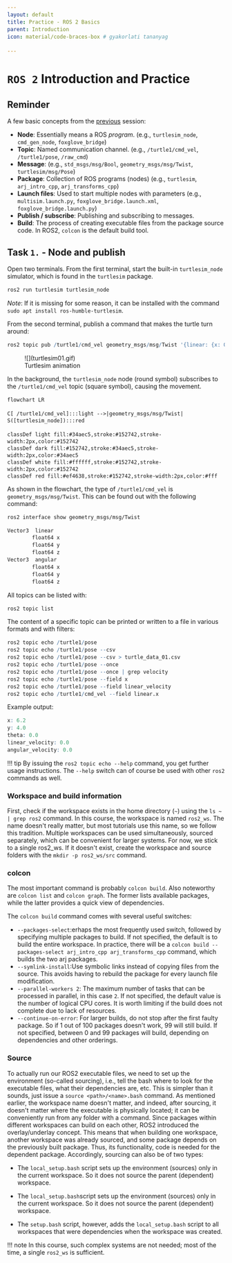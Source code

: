 ```yaml
---
layout: default
title: Practice - ROS 2 Basics
parent: Introduction
icon: material/code-braces-box # gyakorlati tananyag

---
```


# `ROS 2` Introduction and Practice

## Reminder

A few basic concepts from the [previous](https://sze-info.github.io/ajr/bevezetes/ros2/) session:

- **Node**: Essentially means a ROS *program*. (e.g., `turtlesim_node`, `cmd_gen_node`, `foxglove_bridge`)
- **Topic**: Named communication channel. (e.g., `/turtle1/cmd_vel`, `/turtle1/pose`, `/raw_cmd`)
- **Message**: (e.g., `std_msgs/msg/Bool`, `geometry_msgs/msg/Twist`, `turtlesim/msg/Pose`)
- **Package**: Collection of ROS programs (nodes) (e.g., `turtlesim`, `arj_intro_cpp`, `arj_transforms_cpp`)
- **Launch files**: Used to start multiple nodes with parameters (e.g., `multisim.launch.py`, `foxglove_bridge.launch.xml`, `foxglove_bridge.launch.py`)
- **Publish / subscribe**: Publishing and subscribing to messages.
- **Build**: The process of creating executable files from the package source code. In ROS2, `colcon` is the default build tool.

## Task `1.` - Node and publish

Open two terminals. From the first terminal, start the built-in `turtlesim_node` simulator, which is found in the `turtlesim` package.

``` r
ros2 run turtlesim turtlesim_node
```

*Note*: If it is missing for some reason, it can be installed with the command `sudo apt install ros-humble-turtlesim`.

From the second terminal, publish a command that makes the turtle turn around:

``` r
ros2 topic pub /turtle1/cmd_vel geometry_msgs/msg/Twist '{linear: {x: 0.5, y: 0.0, z: 0.0}, angular: {x: 0.0, y: 0.0, z: 1.2}}'
```

<figure markdown="span">
  ![](turtlesim01.gif)
  <figcaption>Turtlesim animation</figcaption>
</figure>

In the background, the `turtlesim_node` node (round symbol) subscribes to the `/turtle1/cmd_vel` topic (square symbol), causing the movement.

```mermaid
flowchart LR

C[ /turtle1/cmd_vel]:::light -->|geometry_msgs/msg/Twist| S([turtlesim_node]):::red

classDef light fill:#34aec5,stroke:#152742,stroke-width:2px,color:#152742  
classDef dark fill:#152742,stroke:#34aec5,stroke-width:2px,color:#34aec5
classDef white fill:#ffffff,stroke:#152742,stroke-width:2px,color:#152742
classDef red fill:#ef4638,stroke:#152742,stroke-width:2px,color:#fff

```

As shown in the flowchart, the type of `/turtle1/cmd_vel` is `geometry_msgs/msg/Twist`. This can be found out with the following command:

``` bash
ros2 interface show geometry_msgs/msg/Twist
```

``` r
Vector3  linear
        float64 x
        float64 y
        float64 z
Vector3  angular
        float64 x
        float64 y
        float64 z
```

All topics can be listed with:

``` bash
ros2 topic list
```

The content of a specific topic can be printed or written to a file in various formats and with filters:

``` r
ros2 topic echo /turtle1/pose
ros2 topic echo /turtle1/pose --csv
ros2 topic echo /turtle1/pose --csv > turtle_data_01.csv
ros2 topic echo /turtle1/pose --once
ros2 topic echo /turtle1/pose --once | grep velocity
ros2 topic echo /turtle1/pose --field x
ros2 topic echo /turtle1/pose --field linear_velocity
ros2 topic echo /turtle1/cmd_vel --field linear.x
```

Example output:

``` r
x: 6.2
y: 4.0
theta: 0.0
linear_velocity: 0.0
angular_velocity: 0.0
```

!!! tip By issuing the `ros2 topic echo --help` command, you get further usage instructions. The `--help` switch can of course be used with other `ros2` commands as well.

### Workspace and build information

First, check if the workspace exists in the home directory (`~`) using the `ls ~ | grep ros2` command. In this course, the workspace is named `ros2_ws`. The name doesn't really matter, but most tutorials use this name, so we follow this tradition. Multiple workspaces can be used simultaneously, sourced separately, which can be convenient for larger systems. For now, we stick to a single ros2_ws. If it doesn't exist, create the workspace and source folders with the `mkdir -p ros2_ws/src` command.

### colcon
The most important command is probably `colcon build`. Also noteworthy are `colcon list` and `colcon graph`. The former lists available packages, while the latter provides a quick view of dependencies.

The `colcon build` command comes with several useful switches:

- `--packages-select`:erhaps the most frequently used switch, followed by specifying multiple packages to build. If not specified, the default is to build the entire workspace. In practice, there will be a `colcon build --packages-select arj_intro_cpp arj_transforms_cpp` command, which builds the two arj packages.
- `--symlink-install`:Use symbolic links instead of copying files from the source. This avoids having to rebuild the package for every launch file modification.
- `--parallel-workers 2`: The maximum number of tasks that can be processed in parallel, in this case `2`. If not specified, the default value is the number of logical CPU cores. It is worth limiting if the build does not complete due to lack of resources.
- `--continue-on-error`: For larger builds, do not stop after the first faulty package. So if 1 out of 100 packages doesn't work, 99 will still build. If not specified, between 0 and 99 packages will build, depending on dependencies and other orderings.

### Source
To actually run our ROS2 executable files, we need to set up the environment (so-called sourcing), i.e., tell the bash where to look for the executable files, what their dependencies are, etc. This is simpler than it sounds, just issue a `source <path>/<name>.bash` command. As mentioned earlier, the workspace name doesn't matter, and indeed, after sourcing, it doesn't matter where the executable is physically located; it can be conveniently run from any folder with a command. Since packages within different workspaces can build on each other, ROS2 introduced the overlay/underlay concept. This means that when building one workspace, another workspace was already sourced, and some package depends on the previously built package. Thus, its functionality, code is needed for the dependent package. Accordingly, sourcing can also be of two types:

- The `local_setup.bash` script sets up the environment (sources) only in the current workspace. So it does not source the parent (dependent) workspace.

- The `local_setup.bash`script sets up the environment (sources) only in the current workspace. So it does not source the parent (dependent) workspace.
  
- The `setup.bash` script, however, adds the `local_setup.bash` script to all workspaces that were dependencies when the workspace was created.

!!! note In this course, such complex systems are not needed; most of the time, a single `ros2_ws` is sufficient.